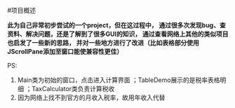 #项目概述

**此为自己非常初步尝试的一个project，但在这过程中，
通过很多次发现bug、查资料、解决问题，还是了解到了很多GUI的知识，
通过查看网络上其他的类似项目也启发了一些新的思路，
并对一些地方进行了改进（比如表格部分使用JScrollPane添加至窗口能使兼容性更佳）**

PS:
1. Main类为初始的窗口，点击进入计算界面 ；TableDemo展示的是税率表格明细 ；TaxCalculator类负责计算税收
2. 因为网络上找不到官方的月收入税率，故用年收入代替